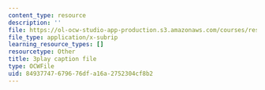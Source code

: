 ```yaml
---
content_type: resource
description: ''
file: https://ol-ocw-studio-app-production.s3.amazonaws.com/courses/res-14-001-abdul-latif-jameel-poverty-action-lab-executive-training-evaluating-social-programs-2009-spring-2009/84937747679676dfa16a2752304cf8b2_JIAOaRFwDic.srt
file_type: application/x-subrip
learning_resource_types: []
resourcetype: Other
title: 3play caption file
type: OCWFile
uid: 84937747-6796-76df-a16a-2752304cf8b2
---
```

